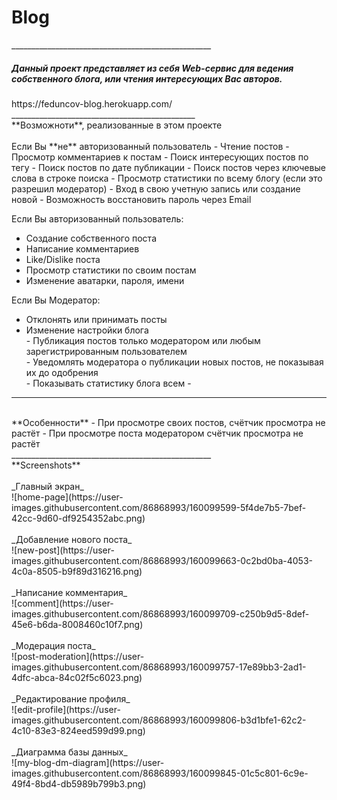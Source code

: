 <h1>Blog</h1>
__________________________________________________

<h5>Данный проект представляет из себя Web-сервис для ведения собственного блога, или чтения интересующих Вас авторов.</h5>
https://feduncov-blog.herokuapp.com/
<br>
______________________________________________
<br>
**Возможноти**, реализованные в этом проекте
<br><br>
 Если Вы **не** авторизованный пользователь
 - Чтение постов
 - Просмотр комментариев к постам
 - Поиск интересующих постов по тегу
 - Поиск постов по дате публикации
 - Поиск постов через ключевые слова в строке поиска
 - Просмотр статистики по всему блогу (если это разрешил модератор)
 - Вход в свою учетную запись или создание новой
 - Возможность восстановить пароль через Email

 Если Вы авторизованный пользователь: 

 - Создание собственного поста
 - Написание комментариев
 - Like/Dislike поста
 - Просмотр статистики по своим постам
 - Изменение аватарки, пароля, имени

 Если Вы Модератор:
 - Отклонять или принимать посты
 - Изменение настройки блога
   <br>
        - Публикация постов только модератором или любым зарегистрированным пользователем
   <br>
        - Уведомлять модератора о публикации новых постов, не показывая их до одобрения
   <br>
        - Показывать статистику блога всем
        - <br>
__________________________________________________
<br>
 **Особенности**
 - При просмотре своих постов, счётчик просмотра не растёт
 - При просмотре поста модератором счётчик просмотра не растёт
<br>
__________________________________________________
<br>
**Screenshots**
<br>
<br>
_Главный экран_
<br>
![home-page](https://user-images.githubusercontent.com/86868993/160099599-5f4de7b5-7bef-42cc-9d60-df9254352abc.png)

<br>
<br>
_Добавление нового поста_
<br>
![new-post](https://user-images.githubusercontent.com/86868993/160099663-0c2bd0ba-4053-4c0a-8505-b9f89d316216.png)

<br>
<br>
_Написание комментария_
<br>
![comment](https://user-images.githubusercontent.com/86868993/160099709-c250b9d5-8def-45e6-b6da-8008460c10f7.png)

<br>
<br>
_Модерация поста_
<br>
![post-moderation](https://user-images.githubusercontent.com/86868993/160099757-17e89bb3-2ad1-4dfc-abca-84c02f5c6023.png)

<br>
<br>
_Редактирование профиля_
<br>
![edit-profile](https://user-images.githubusercontent.com/86868993/160099806-b3d1bfe1-62c2-4c10-83e3-824eed599d99.png)

<br>
<br>
_Диаграмма базы данных_
<br>
![my-blog-dm-diagram](https://user-images.githubusercontent.com/86868993/160099845-01c5c801-6c9e-49f4-8bd4-db5989b799b3.png)

